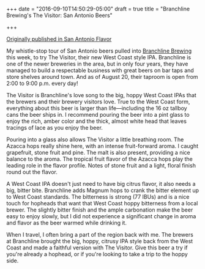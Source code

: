 +++
date = "2016-09-10T14:50:29-05:00"
draft = true
title = "Branchline Brewing's The Visitor: San Antonio Beers"

+++

[Originally published in San Antonio Flavor](http://www.saflavor.com/branchline-brewings-visitor-san-antonio-beers/ "Permalink to Branchline Brewing's The Visitor: San Antonio Beers")

My whistle-stop tour of San Antonio beers pulled into [Branchline Brewing][1] this week, to try The Visitor, their new West Coast style IPA. Branchline is one of the newer breweries in the area, but in only four years, they have managed to build a respectable business with great beers on bar taps and store shelves around town. And as of August 20, their taproom is open from 2:00 to 9:00 p.m. every day!

The Visitor is Branchline's love song to the big, hoppy West Coast IPAs that the brewers and their brewery visitors love. True to the West Coast form, everything about this beer is larger than life—including the 16 oz tallboy cans the beer ships in. I recommend pouring the beer into a pint glass to enjoy the rich, amber color and the thick, almost white head that leaves tracings of lace as you enjoy the beer.

Pouring into a glass also allows The Visitor a little breathing room. The Azacca hops really shine here, with an intense fruit-forward aroma. I caught grapefruit, stone fruit and pine. The malt is also present, providing a nice balance to the aroma. The tropical fruit flavor of the Azacca hops play the leading role in the flavor profile. Notes of stone fruit and a light, floral finish round out the flavor.

A West Coast IPA doesn't just need to have big citrus flavor, it also needs a big, bitter bite. Branchline adds Magnum hops to crank the bitter element up to West Coast standards. The bitterness is strong (77 IBUs) and is a nice touch for hopheads that want that West Coast hoppy bitterness from a local brewer. The slightly bitter finish and the ample carbonation make the beer easy to enjoy slowly, but I did not experience a significant change in aroma and flavor as the beer warmed while drinking it.

When I travel, I often bring a part of the region back with me. The brewers at Branchline brought the big, hoppy, citrusy IPA style back from the West Coast and made a faithful version with The Visitor. Give this beer a try if you're already a hophead, or if you're looking to take a trip to the hoppy side.

[1]: http://www.branchlinebrewing.com/
[2]: http://store.saflavor.com/?utm_source=blog&utm_medium=saflavor&utm_content=2016blogfooter&utm_campaign=storefront
[3]: http://saflavor.us3.list-manage.com/subscribe?u=fa130b3de2bd1e9510fee23c0&id=2c091cc19f "SA Flavor Newsletter"
[4]: http://facebook.com/saflavor "SA Flavor | Facebook"
[5]: http://twitter.com/saflavor "SA Flavor | Twitter"
